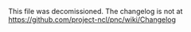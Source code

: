This file was decomissioned. The changelog is not at https://github.com/project-ncl/pnc/wiki/Changelog
